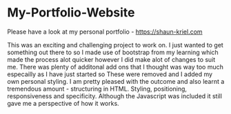 # My-Portfolio-Website

Please have a look at my personal portfolio - https://shaun-kriel.com

This was an exciting and challenging project to work on. I just wanted to get something out there to so I made use of bootstrap from my learning which made the process alot quicker however I did make alot of changes to suit me. There was plenty of additonal add ons that I thought was way too much especailly as I have just started so These were removed and I added my own personal styling. I am pretty pleased with the outcome and also learnt a tremendous amount - structuring in HTML. Styling, positioning, responsiveness and specificity. Although the Javascript was included it still gave me a perspective of how it works.

